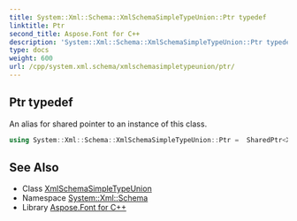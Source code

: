 ```yaml
---
title: System::Xml::Schema::XmlSchemaSimpleTypeUnion::Ptr typedef
linktitle: Ptr
second_title: Aspose.Font for C++
description: 'System::Xml::Schema::XmlSchemaSimpleTypeUnion::Ptr typedef. An alias for shared pointer to an instance of this class in C++.'
type: docs
weight: 600
url: /cpp/system.xml.schema/xmlschemasimpletypeunion/ptr/
---
```

## Ptr typedef


An alias for shared pointer to an instance of this class.

```cpp
using System::Xml::Schema::XmlSchemaSimpleTypeUnion::Ptr =  SharedPtr<XmlSchemaSimpleTypeUnion>
```

## See Also

* Class [XmlSchemaSimpleTypeUnion](../)
* Namespace [System::Xml::Schema](../../)
* Library [Aspose.Font for C++](../../../)
